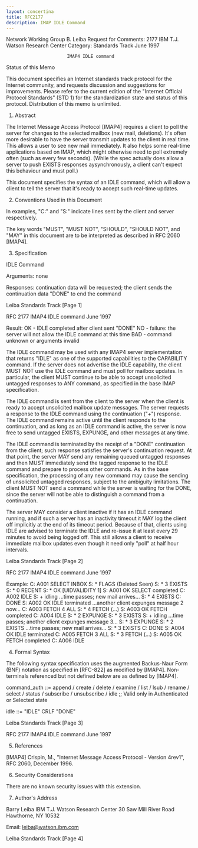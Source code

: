 ```yaml
---
layout: concertina
title: RFC2177
description: IMAP IDLE Command
---
```


Network Working Group                                           B. Leiba
Request for Comments: 2177               IBM T.J. Watson Research Center
Category: Standards Track                                      June 1997

                           IMAP4 IDLE command

Status of this Memo

   This document specifies an Internet standards track protocol for the
   Internet community, and requests discussion and suggestions for
   improvements.  Please refer to the current edition of the "Internet
   Official Protocol Standards" (STD 1) for the standardization state
   and status of this protocol.  Distribution of this memo is unlimited.

1.   Abstract

   The Internet Message Access Protocol [IMAP4] requires a client to
   poll the server for changes to the selected mailbox (new mail,
   deletions).  It's often more desirable to have the server transmit
   updates to the client in real time.  This allows a user to see new
   mail immediately.  It also helps some real-time applications based on
   IMAP, which might otherwise need to poll extremely often (such as
   every few seconds).  (While the spec actually does allow a server to
   push EXISTS responses aysynchronously, a client can't expect this
   behaviour and must poll.)

   This document specifies the syntax of an IDLE command, which will
   allow a client to tell the server that it's ready to accept such
   real-time updates.

2.   Conventions Used in this Document

   In examples, "C:" and "S:" indicate lines sent by the client and
   server respectively.

   The key words "MUST", "MUST NOT", "SHOULD", "SHOULD NOT", and "MAY"
   in this document are to be interpreted as described in RFC 2060
   [IMAP4].

3.   Specification

   IDLE Command

   Arguments:  none

   Responses:  continuation data will be requested; the client sends
               the continuation data "DONE" to end the command

Leiba                       Standards Track                     [Page 1]

RFC 2177                   IMAP4 IDLE command                  June 1997

   Result:     OK - IDLE completed after client sent "DONE"
               NO - failure: the server will not allow the IDLE
                    command at this time
              BAD - command unknown or arguments invalid

   The IDLE command may be used with any IMAP4 server implementation
   that returns "IDLE" as one of the supported capabilities to the
   CAPABILITY command.  If the server does not advertise the IDLE
   capability, the client MUST NOT use the IDLE command and must poll
   for mailbox updates.  In particular, the client MUST continue to be
   able to accept unsolicited untagged responses to ANY command, as
   specified in the base IMAP specification.

   The IDLE command is sent from the client to the server when the
   client is ready to accept unsolicited mailbox update messages.  The
   server requests a response to the IDLE command using the continuation
   ("+") response.  The IDLE command remains active until the client
   responds to the continuation, and as long as an IDLE command is
   active, the server is now free to send untagged EXISTS, EXPUNGE, and
   other messages at any time.

   The IDLE command is terminated by the receipt of a "DONE"
   continuation from the client; such response satisfies the server's
   continuation request.  At that point, the server MAY send any
   remaining queued untagged responses and then MUST immediately send
   the tagged response to the IDLE command and prepare to process other
   commands. As in the base specification, the processing of any new
   command may cause the sending of unsolicited untagged responses,
   subject to the ambiguity limitations.  The client MUST NOT send a
   command while the server is waiting for the DONE, since the server
   will not be able to distinguish a command from a continuation.

   The server MAY consider a client inactive if it has an IDLE command
   running, and if such a server has an inactivity timeout it MAY log
   the client off implicitly at the end of its timeout period.  Because
   of that, clients using IDLE are advised to terminate the IDLE and
   re-issue it at least every 29 minutes to avoid being logged off.
   This still allows a client to receive immediate mailbox updates even
   though it need only "poll" at half hour intervals.

Leiba                       Standards Track                     [Page 2]

RFC 2177                   IMAP4 IDLE command                  June 1997

   Example:    C: A001 SELECT INBOX
               S: * FLAGS (Deleted Seen)
               S: * 3 EXISTS
               S: * 0 RECENT
               S: * OK [UIDVALIDITY 1]
               S: A001 OK SELECT completed
               C: A002 IDLE
               S: + idling
               ...time passes; new mail arrives...
               S: * 4 EXISTS
               C: DONE
               S: A002 OK IDLE terminated
               ...another client expunges message 2 now...
               C: A003 FETCH 4 ALL
               S: * 4 FETCH (...)
               S: A003 OK FETCH completed
               C: A004 IDLE
               S: * 2 EXPUNGE
               S: * 3 EXISTS
               S: + idling
               ...time passes; another client expunges message 3...
               S: * 3 EXPUNGE
               S: * 2 EXISTS
               ...time passes; new mail arrives...
               S: * 3 EXISTS
               C: DONE
               S: A004 OK IDLE terminated
               C: A005 FETCH 3 ALL
               S: * 3 FETCH (...)
               S: A005 OK FETCH completed
               C: A006 IDLE

4.   Formal Syntax

   The following syntax specification uses the augmented Backus-Naur
   Form (BNF) notation as specified in [RFC-822] as modified by [IMAP4].
   Non-terminals referenced but not defined below are as defined by
   [IMAP4].

   command_auth    ::= append / create / delete / examine / list / lsub /
                       rename / select / status / subscribe / unsubscribe
                       / idle
                       ;; Valid only in Authenticated or Selected state

   idle            ::= "IDLE" CRLF "DONE"

Leiba                       Standards Track                     [Page 3]

RFC 2177                   IMAP4 IDLE command                  June 1997

5.   References

   [IMAP4] Crispin, M., "Internet Message Access Protocol - Version
   4rev1", RFC 2060, December 1996.

6.   Security Considerations

   There are no known security issues with this extension.

7.   Author's Address

   Barry Leiba
   IBM T.J. Watson Research Center
   30 Saw Mill River Road
   Hawthorne, NY  10532

   Email: leiba@watson.ibm.com

Leiba                       Standards Track                     [Page 4]

